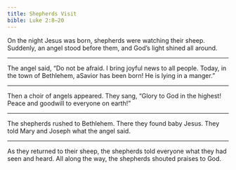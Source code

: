 ```yaml
---
title: Shepherds Visit
bible: Luke 2:8–20
---
```


On the night Jesus was born,
shepherds were watching their sheep.
Suddenly, an angel stood before them,
and God’s light shined all around.

---

The angel said, “Do not be afraid. I bring
joyful news to all people. Today, in the
town of Bethlehem, aSavior
has been
born! He is lying in a manger.”

---

Then a choir of angels appeared.
They sang, “Glory to God in the highest!
Peace and goodwill to everyone on earth!”

---

The shepherds rushed to Bethlehem.
There they found baby Jesus.
They told Mary and Joseph
what the angel said.

---

As they returned to their sheep,
the shepherds told everyone what they
had seen and heard. All along the way,
the shepherds shouted praises to God.


